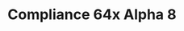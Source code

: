 ---
layout: post
title: Compliance 64x Alpha 8
permalink: /compliance64x/A8
comments: true
comments-id: 1.17.1-64x-Alpha-8
header-img: compliance64x/releases/A8.jpg

long_text: A new update of Compliance 64x is now out with excited new textures such as new 1.17 update and more, with also some important changes to furnace, dropper and dispenser.

download:
  - Java - 1.17.x (CurseForge):
    - https://www.curseforge.com/minecraft/texture-packs/compliance-64x/files/3419568
  - Bedrock - 1.17.x (Github):
    - https://github.com/Compliance-Resource-Pack/Compliance-Bedrock-64x/releases/download/alpha-8/Compliance.64x.-.Bedrock.mcpack
---